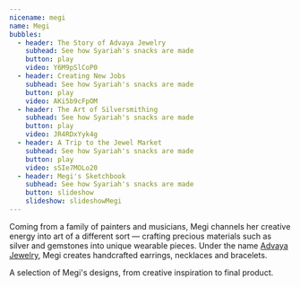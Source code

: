 ```yaml
---
nicename: megi
name: Megi
bubbles:
  - header: The Story of Advaya Jewelry
    subhead: See how Syariah's snacks are made
    button: play
    video: Y6M9pSlCoP0
  - header: Creating New Jobs   
    subhead: See how Syariah's snacks are made
    button: play
    video: AKi5b9cFpOM
  - header: The Art of Silversmithing
    subhead: See how Syariah's snacks are made
    button: play
    video: JR4RDxYyk4g
  - header: A Trip to the Jewel Market
    subhead: See how Syariah's snacks are made
    button: play
    video: sSIe7MOLo20
  - header: Megi's Sketchbook
    subhead: See how Syariah's snacks are made
    button: slideshow
    slideshow: slideshowMegi
---
```


<p>Coming from a family of painters and musicians, Megi channels her creative energy into art of a different sort — crafting precious materials such as silver and gemstones into unique wearable pieces. Under the name <a href="http://advayajewel.com/" target="_blank">Advaya Jewelry</a>, Megi creates handcrafted earrings, necklaces and bracelets.</p>

<p class="slideshow-only">A selection of Megi's designs, from creative inspiration to final product.</p>